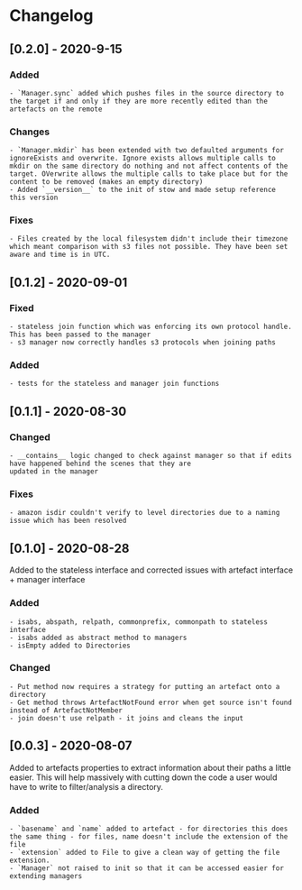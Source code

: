 # Changelog

## [0.2.0] - 2020-9-15

### Added
    - `Manager.sync` added which pushes files in the source directory to the target if and only if they are more recently edited than the artefacts on the remote

### Changes
    - `Manager.mkdir` has been extended with two defaulted arguments for ignoreExists and overwrite. Ignore exists allows multiple calls to mkdir on the same directory do nothing and not affect contents of the target. OVerwrite allows the multiple calls to take place but for the content to be removed (makes an empty directory)
    - Added `__version__` to the init of stow and made setup reference this version

### Fixes
    - Files created by the local filesystem didn't include their timezone which meant comparison with s3 files not possible. They have been set aware and time is in UTC.

## [0.1.2] - 2020-09-01

### Fixed
    - stateless join function which was enforcing its own protocol handle. This has been passed to the manager
    - s3 manager now correctly handles s3 protocols when joining paths

### Added
    - tests for the stateless and manager join functions

## [0.1.1] - 2020-08-30

### Changed
    - __contains__ logic changed to check against manager so that if edits have happened behind the scenes that they are
    updated in the manager

### Fixes
    - amazon isdir couldn't verify to level directories due to a naming issue which has been resolved

## [0.1.0] -  2020-08-28

Added to the stateless interface and corrected issues with artefact interface + manager interface

### Added
    - isabs, abspath, relpath, commonprefix, commonpath to stateless interface
    - isabs added as abstract method to managers
    - isEmpty added to Directories

### Changed
    - Put method now requires a strategy for putting an artefact onto a directory
    - Get method throws ArtefactNotFound error when get source isn't found instead of ArtefactNotMember
    - join doesn't use relpath - it joins and cleans the input

## [0.0.3] -  2020-08-07

Added to artefacts properties to extract information about their paths a little easier. This will help massively with cutting down the code a user would have to write to filter/analysis a directory.

### Added
    - `basename` and `name` added to artefact - for directories this does the same thing - for files, name doesn't include the extension of the file
    - `extension` added to File to give a clean way of getting the file extension.
    - `Manager` not raised to init so that it can be accessed easier for extending managers